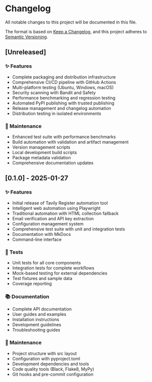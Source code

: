 # Changelog

All notable changes to this project will be documented in this file.

The format is based on [Keep a Changelog](https://keepachangelog.com/en/1.0.0/),
and this project adheres to [Semantic Versioning](https://semver.org/spec/v2.0.0.html).

## [Unreleased]

### ✨ Features
- Complete packaging and distribution infrastructure
- Comprehensive CI/CD pipeline with GitHub Actions
- Multi-platform testing (Ubuntu, Windows, macOS)
- Security scanning with Bandit and Safety
- Performance benchmarking and regression testing
- Automated PyPI publishing with trusted publishing
- Release management and changelog automation
- Distribution testing in isolated environments

### 🔧 Maintenance
- Enhanced test suite with performance benchmarks
- Build automation with validation and artifact management
- Version management scripts
- Local development build scripts
- Package metadata validation
- Comprehensive documentation updates

## [0.1.0] - 2025-01-27

### ✨ Features
- Initial release of Tavily Register automation tool
- Intelligent web automation using Playwright
- Traditional automation with HTML collection fallback
- Email verification and API key extraction
- Configuration management system
- Comprehensive test suite with unit and integration tests
- Documentation with MkDocs
- Command-line interface

### 🧪 Tests
- Unit tests for all core components
- Integration tests for complete workflows
- Mock-based testing for external dependencies
- Test fixtures and sample data
- Coverage reporting

### 📚 Documentation
- Complete API documentation
- User guides and examples
- Installation instructions
- Development guidelines
- Troubleshooting guides

### 🔧 Maintenance
- Project structure with src layout
- Configuration with pyproject.toml
- Development dependencies and tools
- Code quality tools (Black, Flake8, MyPy)
- Git hooks and pre-commit configuration
